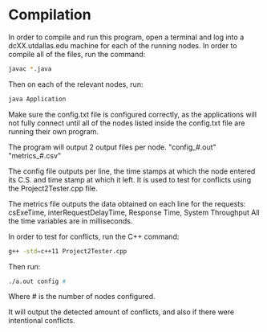 # Compilation
In order to compile and run this program, open a terminal and log into a dcXX.utdallas.edu machine for each
of the running nodes.
In order to compile all of the files, run the command:

```bash
javac *.java
```

Then on each of the relevant nodes, run:
```bash
java Application
```

Make sure the config.txt file is configured correctly, as the applications will not fully connect until all of
the nodes listed inside the config.txt file are running their own program.

The program will output 2 output files per node.
"config_#.out"
"metrics_#.csv"

The config file outputs per line, the time stamps at which the node entered its C.S. and time stamp at which it left.
It is used to test for conflicts using the Project2Tester.cpp file.

The metrics file outputs the data obtained on each line for the requests:
csExeTime, interRequestDelayTime, Response Time, System Throughput
All the time variables are in milliseconds.

In order to test for conflicts, run the C++ command:

```bash
g++ -std=c++11 Project2Tester.cpp
```

Then run:
```bash
./a.out config #
```
Where # is the number of nodes configured.

It will output the detected amount of conflicts, and also if there were intentional conflicts.

